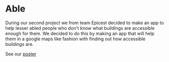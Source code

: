 # Able

During our second project we from team Epicest decided to make an app to help lesser abled people who don't know what buildings are accessible enough for them.
We decided to do this by making an app that will help them in a google maps like fashion with finding out how accessible buildings are.

See our [poster](poster.pdf)
